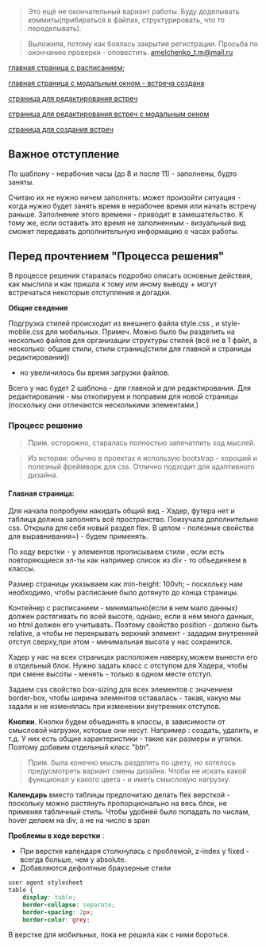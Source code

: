 > Это ещё не окончательный вариант работы. 
Буду доделывать коммиты(прибираться в файлах, структурировать, что то переделывать). 

>Выложила, потому как боялась закрытия регистрации. 
Просьба по окончанию проверки - оповестить. amelchenko_t.m@mail.ru

[главная страница с расписанием](https://antin74.github.io/);

[главная страница с модальным окном - встреча создана](https://antin74.github.io/index-with-modal.html)

[страница для редактирования встреч](https://antin74.github.io/edit-meet.html)

[страница для редактирования встреч c модальным окном](https://antin74.github.io/edit-meet-with-modal.html)

[страница для создания встреч](https://antin74.github.io/new-meet.html)
 

## Важное отступление
По шаблону - нерабочие часы (до 8 и после 11) - заполнены, будто заняты. 

Считаю их не нужно ничем заполнять: 
может произойти ситуация - когда нужно будет занять время в нерабочее время или начать встречу раньше. 
Заполнение этого времени - приводит в замешательство. К тому же, если оставить это время не заполненным - 
визуальный вид сможет передавать дополнительную информацию о часах работы. 


## Перед прочтением "Процесса решения" 

В процессе решения старалась подробно описать основные действия, 
как мыслила и как пришла к тому или иному выводу + могут встречаться некоторые отступления и догадки. 


**Общие сведения**

Подгрузка стилей происходит из внешнего файла style.css , и style-mobile.css для мобильных.
Примеч. Можно было бы разделить на несколько файлов для организации структуры стилей
(всё не в 1 файл, а несколько: общие стили, стили страниц(стили для главной и страницы редактирования))
- но увеличилось бы время загрузки файлов.

Всего у нас будет 2 шаблона - для главной и для редактирования. 
Для редактирования - мы откопируем и поправим для новой страницы
(поскольку они отличаются несколькими элементами.)

### Процесс решение
>Прим. осторожно, старалась полностью запечатлить ход мыслей. 

>Из истории: обычно в проектах я использую bootstrap - хороший и полезный фреймворк
для css. Отлично подходит для адаптивного дизайна. 

#### Главная страница: 

 Для начала попробуем накидать общий вид - Хэдер, футера нет и таблица должна
 заполнять всё пространство. Поизучала дополнительно css. Открыла для себя новый раздел flex. 
 В целом - полезные свойства для выравнивания=) - будем применять. 
 
По ходу верстки - у элементов прописываем стили , если есть повторяющиеся эл-ты
как например список из div - то объединяем в классы. 

Размер страницы указываем как min-height: 100vh; - поскольку нам необходимо, чтобы расписание 
было дотянуто до конца страницы. 

Контейнер с расписанием - минимально(если в нем мало данных) должен растягивать по всей высоте, 
однако, если в нем много данных, но html должен его учитывать.
Поэтому свойство position - должно быть relative, 
а чтобы не перекрывать верхний элемент - зададим внутренний отступ сверху,при этом - 
минимальная высота у нас сохранится.

Хэдер у нас на всех страницах расположен наверху,можем вынести его в отдельный блок.
Нужно задать класс с отступом для Хэдера, чтобы при смене высоты - менять - только в одном месте отступ. 

Задаем css свойство box-sizing для всех элементов с значением border-box, 
чтобы ширина элементов оставалась - такая, какую мы задали и не изменялась при изменении внутренних отступов. 

**Кнопки**. Кнопки будем объединять в классы, в зависимости от смысловой нагрузки, которые они несут. 
Например : создать, удалить, и т.д. 
У них есть общие характеристики - такие как размеры и уголки. Поэтому добавим отдельный класс "btn".
> Прим. была конечно мысль разделять по цвету, но хотелось предусмотреть вариант смены дизайна. 
Чтобы не искать какой функционал у какого цвета - и иметь смысловую нагрузку. 

**Календарь** вместо таблицы предпочитаю делать flex версткой -
поскольку можно растянуть пропорционально на весь блок, не применяя табличный стиль.
Чтобы удобней было попадать по числам, hover делаем на div, а не на число в span

**Проблемы в ходе верстки** : 
- При верстке календаря столкнулась с проблемой, z-index у fixed - всегда больше, чем у absolute.
- Добавляются дефолтные браузерные стили 
```css
user agent stylesheet
table {
    display: table;
    border-collapse: separate;
    border-spacing: 2px;
    border-color: grey;
```
В верстке для мобильных, пока не решила как с ними бороться. 
